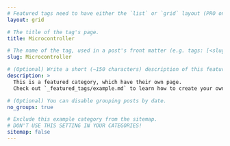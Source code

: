 ```yaml
---
# Featured tags need to have either the `list` or `grid` layout (PRO only).
layout: grid

# The title of the tag's page.
title: Microcontroller

# The name of the tag, used in a post's front matter (e.g. tags: [<slug>]).
slug: Microcontroller

# (Optional) Write a short (~150 characters) description of this featured tag.
description: >
  This is a featured category, which have their own page.
  Check out `_featured_tags/example.md` to learn how to create your own. This is my first attempt to deal with the categories function ....

# (Optional) You can disable grouping posts by date.
no_groups: true

# Exclude this example category from the sitemap.
# DON'T USE THIS SETTING IN YOUR CATEGORIES!
sitemap: false
---
```

